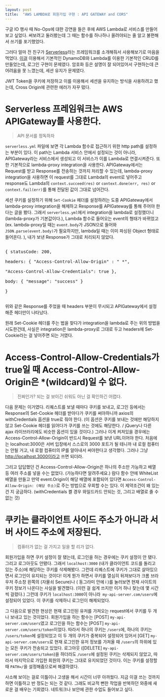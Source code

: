 ```yaml
---
layout: post
title:  "AWS LAMBDA로 회원가입 구현 : API GATEWAY and CORS"
---
```

구글 IO 행사 때 No-Ops에 대한 강연을 들은 후에 AWS Lambda로 서비스를 만들어보고 싶었다. 써보려고 둘러봤는데 그 때는 함수를 하나하나 올려야되는 줄 알고 불편해서 쓰기를 포기했었다.

그러다 얼마 전 친구가 [Serverless](https://github.com/serverless/serverless)라는 프레임워크를 소개해줘서 사용해보기로 마음을 먹었다. [이걸](https://github.com/pmuens/serverless-crud) 이용해서 기본적인 DynamoDB와 Lambda를 이용한 기본적인 CRUD를 만들었는데, 로그인 구현이 문제였다. 암호화 등은 설명이 잘 되어있어서 구현하는데 큰 어려움을 못 느꼈는데, 세션 유지가 문제였다.

JWT Token을 쿠키에 저장하고 이를 이용해서 세션을 유지하는 방식을 사용하려고 했는데, Cross Origin에 관련한 에러가 자꾸 떴다.

# Serverless 프레임워크는 AWS APIGateway를 사용한다.

> API 문서를 정독하자

`serverless.yml` 파일에 보면 각 Lambda 함수로 접근하기 위한 http path를 설정하는 부분이 있다. 이 path는 Lambda 서비스 안에서 설정되는 것이 아니라, APIGateway라는 서비스에서 생성되고 이 서비스가 이를 Lambda로 연결시켜준다. 또한 기본적으로 lambda-proxy integration을 사용한다. APIGateway에서는 Request를 받고 Response를 전송하는 것까지 처리할 수 있는데, lambda-proxy integration을 사용하면 이 request를 그대로 Lambda의 event로 넣어주고 response도 Lambda의 `context.succeed(res)` or `context.done(err, res)` or `context.fail(err)`를 통해 전달된 값이 그대로 넘어간다.

세션 쿠키를 설정하기 위해 `Set-Cookie` 헤더를 설정하려는 도중 APIGateway에서 lambda-proxy integration을 해제하고 Response를 APIGateway를 통해 주어야 한다는 글을 봤다. 그래서 `serverless.yml`에서 integration을 lambda로 설정했더니(lambda-proxy가 기본값이다.), Lambda 함수로 들어오는 event의 형태가 바뀌었고(ex. lambda-proxy일 때는 `event.body`가 JSON으로 들어와 `JSON.parse(event.body)`가 필요하지만, lambda일 때는 이미 파싱된 Object 형태로 들어온다. ), 내가 보낸 Response가 그대로 처리되지 않았다.

<pre>

{ statusCode: 200, 

headers: { "Access-Control-Allow-Origin" : " *",

"Access-Control-Allow-Credentials": true },

body: { "message": "success" }

}

</pre>

위와 같은 Response를 주었을 때 headers 부분이 무시되고 APIGateway에서 설정해준 헤더만이 나타났다.

원래 Set-Cookie 헤더를 주는 법을 찾다가 integration을 lambda로 주는 위의 방법을 시도한건데, 사실은 integration은 lambda-proxy로 그대로 두고 headers에 Set-Cookie라는 걸 넣어주면 되는 거였다.



# Access-Control-Allow-Credentials가 true일 때 Access-Control-Allow-Origin은 *(wildcard)일 수 없다.

> 진짜인가? 되는 걸 보이긴 쉬워도 아닌 걸 확인하긴 어렵다.

다음 문제는 이거였다. 리퀘스트를 보낼 때마다 쿠키를 보내고, 로그인 등에서는 Response의 Set-Cookie 헤더를 받아다가 쿠키를 써야하니까 axios의 withCredentials 옵션을 true로 줘야 한다. (이 옵션은 쿠키를 보내는 것에만 해당하지 않고 Set-Cookie 헤더를 읽어다가 쿠키를 쓰는 것에도 해당한다. / jQuery나 다른 ajax 라이브러리에도 비슷한 옵션이 있을 것이다.)  그러나 이게 켜져있을 경우에는 Access-Control-Allow-Origin이 반드시 Request를 보낸 URL이어야 한다. 처음에는 localhost:3000은 서버 입장에서 스스로의 3000 포트가 될 테니까 내 로컬 컴퓨터는 안될 거고, 내 로컬 컴퓨터의 IP를 알아내서 써야한다고 생각했다. 그러나 그냥 http://localhost.3000이라고 쓰면 되더라.

그리고 답답했던 건 Access-Control-Allow-Origin은 하나의 주소만 가능하고 배열 등 여러 주소를 넣을 수는 없었다. (가능하다면 알려주세요.) 람다 함수 안에 WhiteList 배열을 만들고 만약 event.Origin이 해당 배열에 포함되어 있다면 `Access-Control-Allow-Origin: (해당 주소)`로 주는 방법으로 우회할 수는 있다. 이 제약조건이 왜 있는건 지 궁금하다. (withCredentials 켤 경우 와일드카드 안되는 것, 그리고 배열로 줄 수 없는 것)



# 쿠키는 클라이언트 사이드 주소가 아니라 서버 사이드 주소에 저장된다.

> 컴퓨터가 없는 걸 가지고 일을 할 리가 없다.

회원가입을 하면 쿠키 설정이 잘 됐는데, 로그인을 하는 경우에는 쿠키 설정이 안 됐다. 그리고 로그아웃도 안됐다. 그래서 `localhost:3000` (내가 클라이언트 코드를 돌리고 있는 주소)에 해당하는 쿠키를 삭제해봤다. 그런데 리퀘스트에 쿠키가 그대로 살아있으면서 로그인이 유지되는 것이다! 이게 뭔가 하면서 쿠키를 열심히 뒤져보다가 크롬 브라우저 주소창 왼쪽의 (자물쇠 Secure)나 ( 동그라미 안에 i )를 눌러보면 현재 사이트의 쿠키 정보가 나온다는 사실을 발견했다. (이런 걸 쉽게 쓰지만 이거 하나 찾는데 몇 시간씩 걸렸다.) 그런데 쿠키가 `localhost:3000`이 아니라` my-api-server.com/users`에 설정되어 있었다. 이 쿠키를 삭제하니 로그인이 해제되었다.

그 다음으로 발견한 현상은 현재 로그인된 유저를 가져오는 request에서 쿠키를 두 개나 보내고 있는 것이었다. 회원가입을 하는 함수는 [POST] `my-api-server.com/users`였고 로그인을 하는 함수는 [POST] `my-api-server.com/users/token`이었다. 따라서 하나의 쿠키는 `/users`에, 하나의 쿠키는 `/users/token`에 설정되었고 이 두 개의 쿠키가 중복되어 설정되어 있어서 [GET] `my-api-server.com/users`로 현재 로그인한 유저 정보를 가져올 때 `/users`의 하위에 있는 모든 쿠키가 전송되고 있었다. 로그아웃 ([DELETE] `my-api-server.com/users/token`)을 하더라도 `/users`에 설정된 쿠키는 삭제되지 않았고, 따라서 마지막으로 가입한 회원의 쿠키는 그대로 유지되었던 것이다. 이는 쿠키를 설정할 때 `PATH=/`을 설정해줌으로써 해결하였다.







사소해 보이는 걸로 이틀이나 고생을 해서 시간이 너무 아까웠다. 지금 이걸 쓰는 것까지 하면 이틀하고 반 정도는 되는 것 같다. 그래도 비교적 뻔한 작업을 반복하던 와중에 새로운 걸 배우는 기회였다. 네트워크나 보안에 관한 수업도 들어보고 싶다.